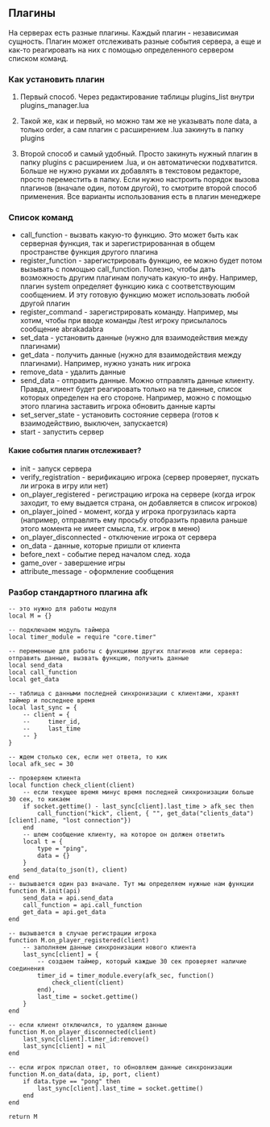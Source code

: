 ## Плагины


На серверах есть разные плагины. Каждый плагин - независимая сущность. Плагин может отслеживать разные события сервера, а еще и как-то реагировать на них с помощью определенного сервером списком команд.


### Как установить плагин


1. Первый способ. Через редактирование таблицы plugins_list внутри plugins_manager.lua

2. Такой же, как и первый, но можно там же не указывать поле data, а только order, а сам плагин с расширением .lua закинуть в папку plugins

2. Второй способ и самый удобный.
Просто закинуть нужный плагин в папку plugins с расширением .lua, и он автоматически подхватится. Больше не нужно руками их добавлять в текстовом редакторе, просто переместить в папку. Если нужно настроить порядок вызова плагинов (вначале один, потом другой), то смотрите второй способ применения. Все варианты использования есть в плагин менеджере


### Список команд 


* call_function - вызвать какую-то функцию. Это может быть как серверная функция, так и зарегистрированная в общем пространстве функция другого плагина
* register_function - зарегистрировать функцию, ее можно будет потом вызывать с помощью call_function. Полезно, чтобы дать возможность другим плагинам получать какую-то инфу. Например, плагин system определяет функцию кика с соответствующим сообщением. И эту готовую функцию может использовать любой другой плагин
* register_command - зарегистрировать команду. Например, мы хотим, чтобы при вводе команды /test игроку присылалось сообщение abrakadabra
* set_data - установить данные (нужно для взаимодействия между плагинами)
* get_data - получить данные (нужно для взаимодействия между плагинами). Например, нужно узнать ник игрока
* remove_data - удалить данные
* send_data - отправить данные. Можно отправлять данные клиенту. Правда, клиент будет реагировать только на те данные, список которых определен на его стороне. Например, можно с помощью этого плагина заставить игрока обновить данные карты
* set_server_state - установить состояние сервера (готов к взаимодействию, выключен, запускается)
* start - запустить сервер


#### Какие события плагин отслеживает?


* init - запуск сервера
* verify_registration - верификацию игрока (сервер проверяет, пускать ли игрока в игру или нет)
* on_player_registered - регистрацию игрока на сервере (когда игрок заходит, то ему выдается страна, он добавляется в список игроков)
* on_player_joined - момент, когда у игрока прогрузилась карта (например, отправлять ему просьбу отобразить правила раньше этого момента не имеет смысла, т.к. игрок в меню)
* on_player_disconnected - отключение игрока от сервера
* on_data - данные, которые пришли от клиента
* before_next - событие перед началом след. хода
* game_over - завершение игры
* attribute_message - оформление сообщения



### Разбор стандартного плагина afk


```
-- это нужно для работы модуля
local M = {}

-- подключаем модуль таймера
local timer_module = require "core.timer"

-- переменные для работы с функциями других плагинов или сервера: отправить данные, вызвать функцию, получить данные
local send_data
local call_function
local get_data

-- таблица с данными последней синхронизации с клиентами, хранят таймер и последнее время
local last_sync = {
    -- client = {
    --     timer_id,
    --     last_time
    -- }
}

-- ждем столько сек, если нет ответа, то кик
local afk_sec = 30

-- проверяем клиента
local function check_client(client)
    -- если текущее время минус время последней синхронизации больше 30 сек, то кикаем
    if socket.gettime() - last_sync[client].last_time > afk_sec then
        call_function("kick", client, { "", get_data("clients_data")[client].name, "lost connection"})
    end
    -- шлем сообщение клиенту, на которое он должен ответить
    local t = {
        type = "ping",
        data = {}
    }
    send_data(to_json(t), client)
end
-- вызывается один раз вначале. Тут мы определяем нужные нам функции
function M.init(api)
    send_data = api.send_data
    call_function = api.call_function
    get_data = api.get_data
end

-- вызывается в случае регистрации игрока
function M.on_player_registered(client)
    -- заполняем данные синхронизации нового клиента
    last_sync[client] = {
        -- создаем таймер, который каждые 30 сек проверяет наличие соединения
        timer_id = timer_module.every(afk_sec, function()
            check_client(client)
        end),
        last_time = socket.gettime()
    }
end

-- если клиент отключился, то удаляем данные
function M.on_player_disconnected(client)
    last_sync[client].timer_id:remove()
    last_sync[client] = nil
end

-- если игрок прислал ответ, то обновляем данные синхронизации
function M.on_data(data, ip, port, client)
    if data.type == "pong" then
        last_sync[client].last_time = socket.gettime()
    end
end

return M
```
